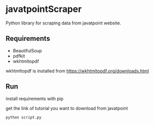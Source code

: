 # javatpointScraper

Python library for scraping data from javatpoint website.

## Requirements

- BeautifulSoup
- pdfkit
- wkhtmltopdf

wkhtmltopdf is installed from https://wkhtmltopdf.org/downloads.html

## Run

install requirements with pip

get the link of tutorial you want to download from javatpoint

```
python script.py
```

